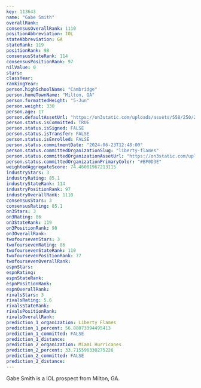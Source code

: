 ```yaml
---
key: 113643
name: "Gabe Smith"
overallRank: 
consensusOverallRank: 1110
positionAbbreviation: IOL
stateAbbreviation: GA
stateRank: 119
positionRank: 98
consensusStateRank: 114
consensusPositionRank: 97
nilValue: 0
stars: 
classYear: 
rankingYear: 
person.highSchoolName: "Cambridge"
person.homeTownName: "Milton, GA"
person.formattedHeight: "5-Jun"
person.weight: 330
person.age: 17
person.defaultAssetUrl: "https://on3static.com/uploads/assets/558/250/250558.png"
person.status.isCommitted: TRUE
person.status.isSigned: FALSE
person.status.isTransfer: FALSE
person.status.isEnrolled: FALSE
person.status.commitmentDate: "2024-06-23T12:48:00"
person.status.committedOrganizationSlug: "liberty-flames"
person.status.committedOrganizationAssetUrl: "https://on3static.com/uploads/assets/995/149/149995.svg"
person.status.committedOrganizationPrimaryColor: "#BF0D3E"
weightedAggregateScore: 74.46081967213115
industryStars: 3
industryRating: 85.1
industryStateRank: 114
industryPositionRank: 97
industryOverallRank: 1110
consensusStars: 3
consensusRating: 85.1
on3Stars: 3
on3Rating: 86
on3StateRank: 119
on3PositionRank: 98
on3OverallRank: 
twofoursevenStars: 3
twofoursevenRating: 86
twofoursevenStateRank: 110
twofoursevenPositionRank: 77
twofoursevenOverallRank: 
espnStars: 
espnRating: 
espnStateRank: 
espnPositionRank: 
espnOverallRank: 
rivalsStars: 3
rivalsRating: 5.6
rivalsStateRank: 
rivalsPositionRank: 
rivalsOverallRank: 
prediction_1_organization: Liberty Flames
prediction_1_percent: 56.88073394495413
prediction_1_committed: FALSE
prediction_1_distance: 
prediction_2_organization: Miami Hurricanes
prediction_2_percent: 33.715596330275226
prediction_2_committed: FALSE
prediction_2_distance: 
---
```

Gabe Smith is a IOL prospect from Milton, GA.